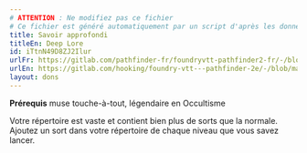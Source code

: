 ```yaml
---
# ATTENTION : Ne modifiez pas ce fichier
# Ce fichier est généré automatiquement par un script d'après les données du module Foundry VTT officiel et de sa traduction
title: Savoir approfondi
titleEn: Deep Lore
id: iTtnN49D8ZJ2Ilur
urlFr: https://gitlab.com/pathfinder-fr/foundryvtt-pathfinder2-fr/-/blob/master/data/feats/iTtnN49D8ZJ2Ilur.htm
urlEn: https://gitlab.com/hooking/foundry-vtt---pathfinder-2e/-/blob/master/packs/data/feats.db/deep-lore.json
layout: dons
---
```

**Prérequis** muse touche-à-tout, légendaire en Occultisme

Votre répertoire est vaste et contient bien plus de sorts que la normale. Ajoutez un sort dans votre répertoire de chaque niveau que vous savez lancer.
